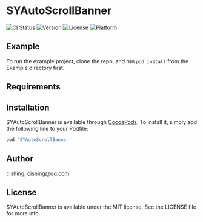 # SYAutoScrollBanner

[![CI Status](https://img.shields.io/travis/cishing/SYAutoScrollBanner.svg?style=flat)](https://travis-ci.org/cishing/SYAutoScrollBanner)
[![Version](https://img.shields.io/cocoapods/v/SYAutoScrollBanner.svg?style=flat)](https://cocoapods.org/pods/SYAutoScrollBanner)
[![License](https://img.shields.io/cocoapods/l/SYAutoScrollBanner.svg?style=flat)](https://cocoapods.org/pods/SYAutoScrollBanner)
[![Platform](https://img.shields.io/cocoapods/p/SYAutoScrollBanner.svg?style=flat)](https://cocoapods.org/pods/SYAutoScrollBanner)

## Example

To run the example project, clone the repo, and run `pod install` from the Example directory first.

## Requirements

## Installation

SYAutoScrollBanner is available through [CocoaPods](https://cocoapods.org). To install
it, simply add the following line to your Podfile:

```ruby
pod 'SYAutoScrollBanner'
```

## Author

cishing, cishing@qq.com

## License

SYAutoScrollBanner is available under the MIT license. See the LICENSE file for more info.

